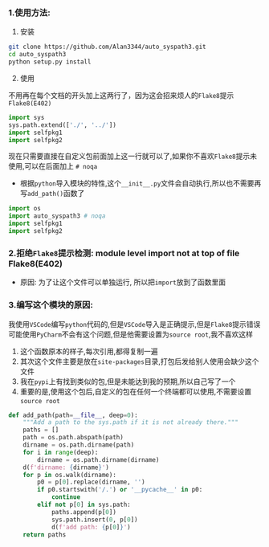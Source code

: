 ### 1.使用方法:

1. 安装

```bash
git clone https://github.com/Alan3344/auto_syspath3.git
cd auto_syspath3
python setup.py install
```

2. 使用

不用再在每个文档的开头加上这两行了，因为这会招来烦人的`Flake8`提示`Flake8(E402)`

```python
import sys
sys.path.extend(['./', '../'])
import selfpkg1
import selfpkg2
```

现在只需要直接在自定义包前面加上这一行就可以了,如果你不喜欢`Flake8`提示未使用,可以在后面加上 `# noqa`

- 根据`python`导入模块的特性,这个`__init__.py`文件会自动执行,所以也不需要再写`add_path()`函数了

```python
import os
import auto_syspath3 # noqa
import selfpkg1
import selfpkg2
```

### 2.拒绝`Flake8`提示检测: module level import not at top of file Flake8(E402)

- 原因: 为了让这个文件可以单独运行, 所以把`import`放到了函数里面

### 3.编写这个模块的原因:

我使用`VSCode`编写`python`代码的,但是`VSCode`导入是正确提示,但是`Flake8`提示错误
可能使用`PyCharm`不会有这个问题,但是他需要设置为`source root`,我不喜欢这样

1. 这个函数原本的样子,每次引用,都得复制一遍
2. 其次这个文件主要是放在`site-packages`目录,打包后发给别人使用会缺少这个文件
3. 我在`pypi`上有找到类似的包,但是未能达到我的预期,所以自己写了一个
4. 重要的是,使用这个包后,自定义的包在任何一个终端都可以使用,不需要设置`source root`

```python
def add_path(path=__file__, deep=0):
    """Add a path to the sys.path if it is not already there."""
    paths = []
    path = os.path.abspath(path)
    dirname = os.path.dirname(path)
    for i in range(deep):
        dirname = os.path.dirname(dirname)
    d(f'dirname: {dirname}')
    for p in os.walk(dirname):
        p0 = p[0].replace(dirname, '')
        if p0.startswith('/.') or '__pycache__' in p0:
            continue
        elif not p[0] in sys.path:
            paths.append(p[0])
            sys.path.insert(0, p[0])
            d(f'add path: {p[0]}')
    return paths
```

